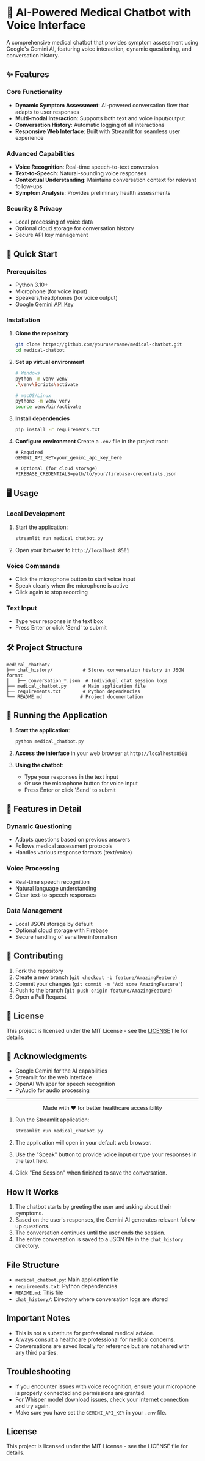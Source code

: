 # 🏥 AI-Powered Medical Chatbot with Voice Interface

A comprehensive medical chatbot that provides symptom assessment using Google's Gemini AI, featuring voice interaction, dynamic questioning, and conversation history.

## ✨ Features

### Core Functionality
- **Dynamic Symptom Assessment**: AI-powered conversation flow that adapts to user responses
- **Multi-modal Interaction**: Supports both text and voice input/output
- **Conversation History**: Automatic logging of all interactions
- **Responsive Web Interface**: Built with Streamlit for seamless user experience

### Advanced Capabilities
- **Voice Recognition**: Real-time speech-to-text conversion
- **Text-to-Speech**: Natural-sounding voice responses
- **Contextual Understanding**: Maintains conversation context for relevant follow-ups
- **Symptom Analysis**: Provides preliminary health assessments

### Security & Privacy
- Local processing of voice data
- Optional cloud storage for conversation history
- Secure API key management

## 🚀 Quick Start

### Prerequisites
- Python 3.10+
- Microphone (for voice input)
- Speakers/headphones (for voice output)
- [Google Gemini API Key](https://ai.google.dev/)

### Installation

1. **Clone the repository**
   ```bash
   git clone https://github.com/yourusername/medical-chatbot.git
   cd medical-chatbot
   ```

2. **Set up virtual environment**
   ```bash
   # Windows
   python -m venv venv
   .\venv\Scripts\activate
   
   # macOS/Linux
   python3 -m venv venv
   source venv/bin/activate
   ```

3. **Install dependencies**
   ```bash
   pip install -r requirements.txt
   ```

4. **Configure environment**
   Create a `.env` file in the project root:
   ```env
   # Required
   GEMINI_API_KEY=your_gemini_api_key_here
   
   # Optional (for cloud storage)
   FIREBASE_CREDENTIALS=path/to/your/firebase-credentials.json
   ```

## 🖥️ Usage

### Local Development
1. Start the application:
   ```bash
   streamlit run medical_chatbot.py
   ```
2. Open your browser to `http://localhost:8501`

### Voice Commands
- Click the microphone button to start voice input
- Speak clearly when the microphone is active
- Click again to stop recording

### Text Input
- Type your response in the text box
- Press Enter or click 'Send' to submit

## 🛠️ Project Structure

```
medical_chatbot/
├── chat_history/           # Stores conversation history in JSON format
│   ├── conversation_*.json  # Individual chat session logs
├── medical_chatbot.py      # Main application file
├── requirements.txt        # Python dependencies
└── README.md              # Project documentation
```

## 🚀 Running the Application

1. **Start the application**:
   ```bash
   python medical_chatbot.py
   ```

2. **Access the interface** in your web browser at `http://localhost:8501`

3. **Using the chatbot**:
   - Type your responses in the text input
   - Or use the microphone button for voice input
   - Press Enter or click 'Send' to submit

## 📝 Features in Detail

### Dynamic Questioning
- Adapts questions based on previous answers
- Follows medical assessment protocols
- Handles various response formats (text/voice)

### Voice Processing
- Real-time speech recognition
- Natural language understanding
- Clear text-to-speech responses

### Data Management
- Local JSON storage by default
- Optional cloud storage with Firebase
- Secure handling of sensitive information

## 🤝 Contributing

1. Fork the repository
2. Create a new branch (`git checkout -b feature/AmazingFeature`)
3. Commit your changes (`git commit -m 'Add some AmazingFeature'`)
4. Push to the branch (`git push origin feature/AmazingFeature`)
5. Open a Pull Request

## 📄 License

This project is licensed under the MIT License - see the [LICENSE](LICENSE) file for details.

## 🙏 Acknowledgments

- Google Gemini for the AI capabilities
- Streamlit for the web interface
- OpenAI Whisper for speech recognition
- PyAudio for audio processing

---

<div align="center">
Made with ❤️ for better healthcare accessibility
</div>

1. Run the Streamlit application:
   ```bash
   streamlit run medical_chatbot.py
   ```

2. The application will open in your default web browser.

3. Use the "Speak" button to provide voice input or type your responses in the text field.

4. Click "End Session" when finished to save the conversation.

## How It Works

1. The chatbot starts by greeting the user and asking about their symptoms.
2. Based on the user's responses, the Gemini AI generates relevant follow-up questions.
3. The conversation continues until the user ends the session.
4. The entire conversation is saved to a JSON file in the `chat_history` directory.

## File Structure

- `medical_chatbot.py`: Main application file
- `requirements.txt`: Python dependencies
- `README.md`: This file
- `chat_history/`: Directory where conversation logs are stored

## Important Notes

- This is not a substitute for professional medical advice.
- Always consult a healthcare professional for medical concerns.
- Conversations are saved locally for reference but are not shared with any third parties.

## Troubleshooting

- If you encounter issues with voice recognition, ensure your microphone is properly connected and permissions are granted.
- For Whisper model download issues, check your internet connection and try again.
- Make sure you have set the `GEMINI_API_KEY` in your `.env` file.

## License

This project is licensed under the MIT License - see the LICENSE file for details.
